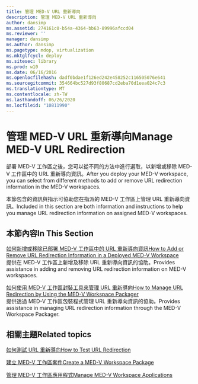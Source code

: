 ```yaml
---
title: 管理 MED-V URL 重新導向
description: 管理 MED-V URL 重新導向
author: dansimp
ms.assetid: 274161c0-b54a-4364-bb63-89996afccd04
ms.reviewer: ''
manager: dansimp
ms.author: dansimp
ms.pagetype: mdop, virtualization
ms.mktglfcycl: deploy
ms.sitesec: library
ms.prod: w10
ms.date: 06/16/2016
ms.openlocfilehash: dadf0bdae1f126ed242e458252c116505076e641
ms.sourcegitcommit: 354664bc527d93f80687cd2eba70d1eea024c7c3
ms.translationtype: MT
ms.contentlocale: zh-TW
ms.lasthandoff: 06/26/2020
ms.locfileid: "10811990"
---
```

# <span data-ttu-id="d4e07-103">管理 MED-V URL 重新導向</span><span class="sxs-lookup"><span data-stu-id="d4e07-103">Manage MED-V URL Redirection</span></span>


<span data-ttu-id="d4e07-104">部署 MED-V 工作區之後，您可以從不同的方法中進行選取，以新增或移除 MED-V 工作區中的 URL 重新導向資訊。</span><span class="sxs-lookup"><span data-stu-id="d4e07-104">After you deploy your MED-V workspace, you can select from different methods to add or remove URL redirection information in the MED-V workspaces.</span></span>

<span data-ttu-id="d4e07-105">本節包含的資訊與指示可協助您在指派的 MED-V 工作區上管理 URL 重新導向資訊。</span><span class="sxs-lookup"><span data-stu-id="d4e07-105">Included in this section are both information and instructions to help you manage URL redirection information on assigned MED-V workspaces.</span></span>

## <span data-ttu-id="d4e07-106">本節內容</span><span class="sxs-lookup"><span data-stu-id="d4e07-106">In This Section</span></span>


<a href="" id="how-to-add-or-remove-url-redirection-information-in-a-deployed-med-v-workspace"></a>[<span data-ttu-id="d4e07-107">如何新增或移除已部署 MED-V 工作區中的 URL 重新導向資訊</span><span class="sxs-lookup"><span data-stu-id="d4e07-107">How to Add or Remove URL Redirection Information in a Deployed MED-V Workspace</span></span>](how-to-add-or-remove-url-redirection-information-in-a-deployed-med-v-workspace.md)  
<span data-ttu-id="d4e07-108">提供在 MED-V 工作區上新增及移除 URL 重新導向資訊的協助。</span><span class="sxs-lookup"><span data-stu-id="d4e07-108">Provides assistance in adding and removing URL redirection information on MED-V workspaces.</span></span>

<a href="" id="how-to-manage-url-redirection-by-using-the-med-v-workspace-packager"></a>[<span data-ttu-id="d4e07-109">如何使用 MED-V 工作區封裝工具來管理 URL 重新導向</span><span class="sxs-lookup"><span data-stu-id="d4e07-109">How to Manage URL Redirection by Using the MED-V Workspace Packager</span></span>](how-to-manage-url-redirection-by-using-the-med-v-workspace-packager.md)  
<span data-ttu-id="d4e07-110">提供透過 MED-V 工作區包裝程式管理 URL 重新導向資訊的協助。</span><span class="sxs-lookup"><span data-stu-id="d4e07-110">Provides assistance in managing URL redirection information through the MED-V Workspace Packager.</span></span>

## <span data-ttu-id="d4e07-111">相關主題</span><span class="sxs-lookup"><span data-stu-id="d4e07-111">Related topics</span></span>


[<span data-ttu-id="d4e07-112">如何測試 URL 重新導向</span><span class="sxs-lookup"><span data-stu-id="d4e07-112">How to Test URL Redirection</span></span>](how-to-test-url-redirection.md)

[<span data-ttu-id="d4e07-113">建立 MED-V 工作區套件</span><span class="sxs-lookup"><span data-stu-id="d4e07-113">Create a MED-V Workspace Package</span></span>](create-a-med-v-workspace-package.md)

[<span data-ttu-id="d4e07-114">管理 MED-V 工作區應用程式</span><span class="sxs-lookup"><span data-stu-id="d4e07-114">Manage MED-V Workspace Applications</span></span>](manage-med-v-workspace-applications.md)

 

 





